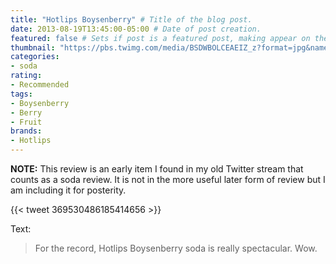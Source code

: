 ```yaml
---
title: "Hotlips Boysenberry" # Title of the blog post.
date: 2013-08-19T13:45:00-05:00 # Date of post creation.
featured: false # Sets if post is a featured post, making appear on the home page side bar.
thumbnail: "https://pbs.twimg.com/media/BSDWBOLCEAEIZ_z?format=jpg&name=small" # Sets thumbnail image appearing inside card on homepage.
categories:
- soda
rating:
- Recommended
tags:
- Boysenberry
- Berry
- Fruit
brands:
- Hotlips
---
```


**NOTE:** This review is an early item I found in my old Twitter stream that counts as a soda review. It is not in the more useful later form of review but I am including it for posterity.

{{< tweet 369530486185414656 >}}

Text:
> For the record, Hotlips Boysenberry soda is really spectacular. Wow.
